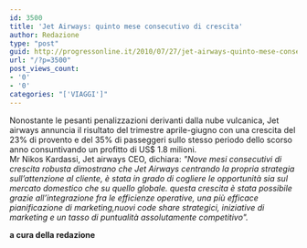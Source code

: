 ```yaml
---
id: 3500
title: 'Jet Airways: quinto mese consecutivo di crescita'
author: Redazione
type: "post"
guid: http://progressonline.it/2010/07/27/jet-airways-quinto-mese-consecutivo-di-crescita/
url: "/?p=3500"
post_views_count:
- '0'
- '0'
categories: "['VIAGGI']"
---
```


Nonostante le pesanti penalizzazioni derivanti dalla nube vulcanica, Jet airways annuncia il risultato del trimestre aprile-giugno con una crescita del 23% di provento e del 35% di passeggeri sullo stesso periodo dello scorso anno consuntivando un profitto di US$ 1.8 milioni.  
Mr Nikos Kardassi, Jet airways CEO, dichiara: *"Nove mesi consecutivi di crescita robusta dimostrano che Jet Airways centrando la propria strategia sull’attenzione al cliente, è stata in grado di cogliere le opportunità sia sul mercato domestico che su quello globale. questa crescita è stata possibile grazie all’integrazione fra le efficienze operative, una più efficace pianificazione di marketing,nuovi code share strategici, iniziative di marketing e un tasso di puntualità assolutamente competitivo".*

**a cura della redazione**
